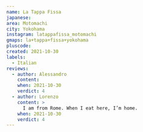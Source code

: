 ```yaml
---
name: La Tappa Fissa
japanese:
area: Motomachi
city: Yokohama
instagram: latappafissa_motomachi
gmaps: la+tappa+fissa+yokohama
pluscode:
created: 2021-10-30
labels:
  - Italian
reviews:
  - author: Alessandro
    content:
    when: 2021-10-30
    verdict: 4
  - author: Lorenzo
    content: >
      I am from Rome. When I eat here, I’m home.
    when: 2021-10-30
    verdict: 4
---
```


